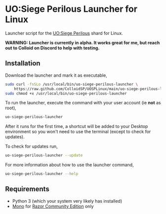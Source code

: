 # UO:Siege Perilous Launcher for Linux

Launcher script for the [UO:Siege Perilous](https://game-master.net/) shard for
Linux.

**WARNING: Launcher is currently in alpha. It works great for me, but
reach out to Colloid on Discord to help with testing.**

## Installation

Download the launcher and mark it as executable,

```bash
sudo curl -fsSLo /usr/local/bin/uo-siege-perilous-launcher \
    https://raw.github.com/ColloidSP/UOSPLinux/main/uo-siege-perilous-launcher
sudo chmod +x /usr/local/bin/uo-siege-perilous-launcher
```

To run the launcher, execute the command with your user account (ie **not** as root),

```bash
uo-siege-perilous-launcher
```

After it runs for the first time, a shortcut will be added to your Desktop
environment so you won't need to use the terminal (except to check for updates).

To check for updates run,

```bash
uo-siege-perilous-launcher --update
```

For more information about how to use the launcher command,

```bash
uo-siege-perilous-launcher --help
```

## Requirements

* Python 3 (which your system very likely has installed)
* [Mono](https://www.mono-project.com/) for [Razor Community Edition](https://www.razorce.com/) only
